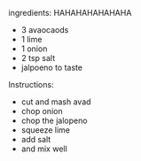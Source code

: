 ingredients: HAHAHAHAHAHAHA
- 3 avaocaods
- 1 lime
- 1 onion
- 2 tsp salt
- jalpoeno to taste

Instructions:
- cut and mash avad
- chop onion
- chop the jalopeno
- squeeze lime
- add salt
- and mix well

